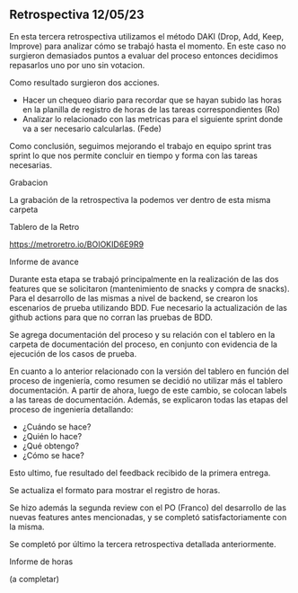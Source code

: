 ## Retrospectiva 12/05/23

En esta tercera retrospectiva utilizamos el método DAKI (Drop, Add, Keep, Improve) para analizar cómo se trabajó hasta el momento. En este caso no surgieron demasiados puntos a evaluar del proceso entonces decidimos repasarlos uno por uno sin votacion.

Como resultado surgieron dos acciones.

- Hacer un chequeo diario para recordar que se hayan subido las horas en la planilla de registro de horas de las tareas correspondientes (Ro)
- Analizar lo relacionado con las metricas para el siguiente sprint donde va a ser necesario calcularlas. (Fede)

Como conclusión, seguimos mejorando el trabajo en equipo sprint tras sprint lo que nos permite concluir en tiempo y forma con las tareas necesarias.

Grabacion

La grabación de la retrospectiva la podemos ver dentro de esta misma carpeta

Tablero de la Retro

https://metroretro.io/BOIOKID6E9R9

Informe de avance

Durante esta etapa se trabajó principalmente en la realización de las dos features que se solicitaron (mantenimiento de snacks y compra de snacks). Para el desarrollo de las mismas a nivel de backend, se crearon los escenarios de prueba utilizando BDD.
Fue necesario la actualización de las github actions para que no corran las pruebas de BDD.

Se agrega documentación del proceso y su relación con el tablero en la carpeta de documentación del proceso, en conjunto con evidencia de la ejecución de los casos de prueba.

En cuanto a lo anterior relacionado con la versión del tablero en función del proceso de ingeniería, como resumen se decidió no utilizar más el tablero documentación. A partir de ahora, luego de este cambio, se colocan labels a las tareas de documentación. 
Además, se explicaron todas las etapas del proceso de ingeniería detallando:
- ¿Cuándo se hace?
- ¿Quién lo hace?
- ¿Qué obtengo?
- ¿Cómo se hace?

Esto ultimo, fue resultado del feedback recibido de la primera entrega.

Se actualiza el formato para mostrar el registro de horas.

Se hizo además la segunda review con el PO (Franco) del desarrollo de las nuevas features antes mencionadas, y se completó satisfactoriamente con la misma.

Se completó por último la tercera retrospectiva detallada anteriormente.

Informe de horas

(a completar)
